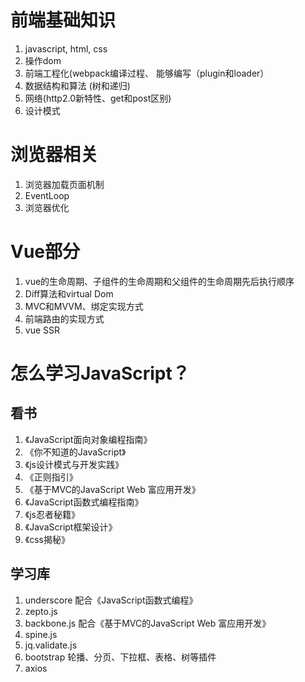 # 前端基础知识

1. javascript, html, css
2. 操作dom
3. 前端工程化(webpack编译过程、 能够编写（plugin和loader）
4. 数据结构和算法 (树和递归)
5. 网络(http2.0新特性、get和post区别)
6. 设计模式

# 浏览器相关

1. 浏览器加载页面机制
2. EventLoop
3. 浏览器优化 



# Vue部分

1. vue的生命周期、子组件的生命周期和父组件的生命周期先后执行顺序
2. Diff算法和virtual Dom
3. MVC和MVVM、绑定实现方式
4. 前端路由的实现方式
5. vue SSR


# 怎么学习JavaScript？

## 看书

1. 《JavaScript面向对象编程指南》
2. 《你不知道的JavaScript》
3. 《js设计模式与开发实践》
4. 《正则指引》
5. 《基于MVC的JavaScript Web 富应用开发》
6. 《JavaScript函数式编程指南》
7. 《js忍者秘籍》
8. 《JavaScript框架设计》
9. 《css揭秘》

## 学习库

1. underscore 
   配合《JavaScript函数式编程》
2. zepto.js
3. backbone.js
   配合《基于MVC的JavaScript Web 富应用开发》
4. spine.js
5. jq.validate.js
6. bootstrap
   轮播、分页、下拉框、表格、树等插件
7. axios